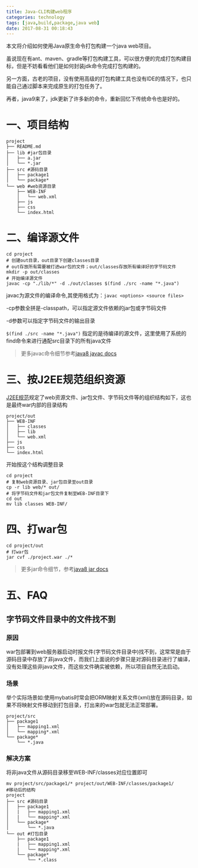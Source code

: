 ```yaml
---
title: Java-CLI构建web程序
categories: technology
tags: [java,build,package,java web]
date: 2017-08-31 00:18:43
---
```


本文将介绍如何使用Java原生命令打包构建一个java web项目。

虽说现在有ant、maven、gradle等打包构建工具，可以很方便的完成打包构建目标，但是不妨看看他们是如何封装jdk命令完成打包构建的。

另一方面，古老的项目，没有使用高级的打包构建工具也没有IDE的情况下，也只能自己通过脚本来完成原生的打包任务了。

再者，java9来了，jdk更新了许多新的命令，重新回忆下传统命令也是好的。

# 一、项目结构

```shell
project
├── README.md
├── lib #jar包目录
│   ├── a.jar
│   └── *.jar
├── src #源码目录
│   ├── package1
│   └── package*
└── web #web资源目录
    ├── WEB-INF
    │   └── web.xml
    ├── js
    ├── css    
    └── index.html
```

# 二、编译源文件 

```shell
cd project
# 创建out目录，out目录下创建classes目录
# out存放所有需要被打进war包的文件；out/classes存放所有编译好的字节码文件
mkdir -p out/classes
# 开始编译源文件
javac -cp "./lib/*" -d ./out/classes $(find ./src -name "*.java")
```

javac为源文件的编译命令,其使用格式为：`javac <options> <source files>`

-cp参数全拼是-classpath，可以指定源文件依赖的jar包或字节码文件

-d参数可以指定字节码文件的输出目录

`$(find ./src -name "*.java")` 指定的是待编译的源文件，这里使用了系统的find命令来进行通配src目录下的所有java文件

> 更多javac命令细节参考[java8 javac docs](http://docs.oracle.com/javase/8/docs/technotes/tools/windows/javac.html)

# 三、按J2EE规范组织资源

[J2EE规范](https://docs.oracle.com/cd/E13222_01/wls/docs90/webapp/configurewebapp.html)规定了web资源文件、jar包文件、字节码文件等的组织结构如下，这也是最终war内部的目录结构

```shell
project/out
├── WEB-INF
│   ├── classes
│   ├── lib
│   └── web.xml
├── js
├── css    
└── index.html
```

开始按这个结构调整目录

```shell
cd project
# 复制web资源目录、jar包目录至out目录
cp -r lib web/* out/
# 将字节码文件和jar包文件复制至WEB-INF目录下
cd out
mv lib classes WEB-INF/
```

# 四、打war包

```shell
cd project/out
# 打war包
jar cvf ./project.war ./*
```

> 更多jar命令细节，参考[java8 jar docs](http://docs.oracle.com/javase/8/docs/technotes/tools/windows/jar.html)

# 五、FAQ

## 字节码文件目录中的文件找不到

### 原因

war包部署到web服务器启动时报文件(字节码文件目录中)找不到，这常常是由于源码目录中存放了非java文件，而我们上面说的步骤只是对源码目录进行了编译，没有处理这些非java文件，而这些文件确实被依赖，所以项目自然无法启动。

### 场景

举个实际场景如:使用mybatis时常会把ORM映射关系文件(xml)放在源码目录，如果不将映射文件移动到打包目录，打出来的war包就无法正常部署。

```shell
project/src
├── package1
│   ├── mapping1.xml
│   └── mapping*.xml   
└── package*
    └── *.java
```

### 解决方案

将非java文件从源码目录移至WEB-INF/classes对应位置即可

```shell
mv project/src/package1/* project/out/WEB-INF/classes/package1/
#移动后的结构
project
├── src #源码目录
│   ├── package1
│   |	├── mapping1.xml
│   |	└── mapping*.xml 
│   └── package*
│   	└── *.java
└── out #打包目录
    ├── package1
    |	├── mapping1.xml
    |	└── mapping*.xml 
    └── package*
    	└── *.class	
```

